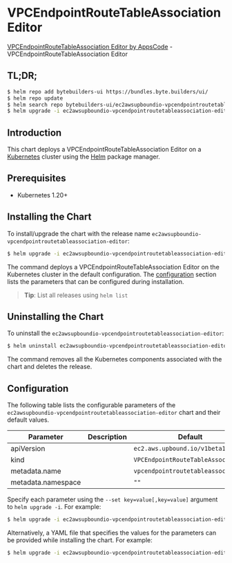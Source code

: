 # VPCEndpointRouteTableAssociation Editor

[VPCEndpointRouteTableAssociation Editor by AppsCode](https://byte.builders) - VPCEndpointRouteTableAssociation Editor

## TL;DR;

```bash
$ helm repo add bytebuilders-ui https://bundles.byte.builders/ui/
$ helm repo update
$ helm search repo bytebuilders-ui/ec2awsupboundio-vpcendpointroutetableassociation-editor --version=v0.4.18
$ helm upgrade -i ec2awsupboundio-vpcendpointroutetableassociation-editor bytebuilders-ui/ec2awsupboundio-vpcendpointroutetableassociation-editor -n default --create-namespace --version=v0.4.18
```

## Introduction

This chart deploys a VPCEndpointRouteTableAssociation Editor on a [Kubernetes](http://kubernetes.io) cluster using the [Helm](https://helm.sh) package manager.

## Prerequisites

- Kubernetes 1.20+

## Installing the Chart

To install/upgrade the chart with the release name `ec2awsupboundio-vpcendpointroutetableassociation-editor`:

```bash
$ helm upgrade -i ec2awsupboundio-vpcendpointroutetableassociation-editor bytebuilders-ui/ec2awsupboundio-vpcendpointroutetableassociation-editor -n default --create-namespace --version=v0.4.18
```

The command deploys a VPCEndpointRouteTableAssociation Editor on the Kubernetes cluster in the default configuration. The [configuration](#configuration) section lists the parameters that can be configured during installation.

> **Tip**: List all releases using `helm list`

## Uninstalling the Chart

To uninstall the `ec2awsupboundio-vpcendpointroutetableassociation-editor`:

```bash
$ helm uninstall ec2awsupboundio-vpcendpointroutetableassociation-editor -n default
```

The command removes all the Kubernetes components associated with the chart and deletes the release.

## Configuration

The following table lists the configurable parameters of the `ec2awsupboundio-vpcendpointroutetableassociation-editor` chart and their default values.

|     Parameter      | Description |                    Default                    |
|--------------------|-------------|-----------------------------------------------|
| apiVersion         |             | <code>ec2.aws.upbound.io/v1beta1</code>       |
| kind               |             | <code>VPCEndpointRouteTableAssociation</code> |
| metadata.name      |             | <code>vpcendpointroutetableassociation</code> |
| metadata.namespace |             | <code>""</code>                               |


Specify each parameter using the `--set key=value[,key=value]` argument to `helm upgrade -i`. For example:

```bash
$ helm upgrade -i ec2awsupboundio-vpcendpointroutetableassociation-editor bytebuilders-ui/ec2awsupboundio-vpcendpointroutetableassociation-editor -n default --create-namespace --version=v0.4.18 --set apiVersion=ec2.aws.upbound.io/v1beta1
```

Alternatively, a YAML file that specifies the values for the parameters can be provided while
installing the chart. For example:

```bash
$ helm upgrade -i ec2awsupboundio-vpcendpointroutetableassociation-editor bytebuilders-ui/ec2awsupboundio-vpcendpointroutetableassociation-editor -n default --create-namespace --version=v0.4.18 --values values.yaml
```
